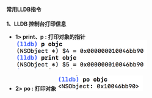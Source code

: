 #### 常用LLDB指令



**1、LLDB 控制台打印信息**
- **1> print、p : 打印对象的指针**
![](/assets/Snip20190311_4.png)

- **2> po : 打印对象**
![](/assets/Snip20190311_3.png)
